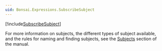 ```yaml
---
uid: Bonsai.Expressions.SubscribeSubject
---
```


[!include[SubscribeSubject](~/articles/subject-subscribe.md)]

For more information on subjects, the different types of subject available, and the rules for naming and finding subjects, see the [Subjects](xref:subjects) section of the manual.
